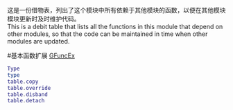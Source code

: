 这是一份借物表，列出了这个模块中所有依赖于其他模块的函数，以便在其他模块模块更新时及时维护代码。  
This is a debit table that lists all the functions in this module that depend on other modules, so that the code can be maintained in time when other modules are updated.  

#基本函数扩展
[GFuncEx](https://github.com/blanhhy/GFuncEx)
```lua
Type  
type  
table.copy  
table.override  
table.disband  
table.detach  
```
